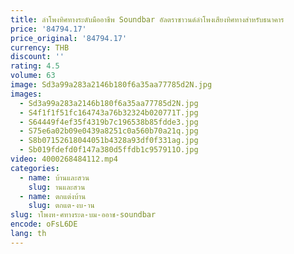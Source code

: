 ```yaml
---
title: ลําโพงทิศทางระดับมืออาชีพ Soundbar อัลตราซาวนด์ลําโพงเสียงทิศทางสําหรับธนาคาร
price: '84794.17'
price_original: '84794.17'
currency: THB
discount: ''
rating: 4.5
volume: 63
image: Sd3a99a283a2146b180f6a35aa77785d2N.jpg
images:
  - Sd3a99a283a2146b180f6a35aa77785d2N.jpg
  - S4f1f1f51fc164743a76b32324b020771T.jpg
  - S64449f4ef35f4319b7c196538b85fdde3.jpg
  - S75e6a02b09e0439a8251c0a560b70a21q.jpg
  - S8b07152618044051b4328a93df0f331ag.jpg
  - Sb019fdefd0f147a380d5ffdb1c957911O.jpg
video: 4000268484112.mp4
categories:
  - name: บ้านและสวน
    slug: านและสวน
  - name: ตกแต่งบ้าน
    slug: ตกแต-งบ-าน
slug: าโพงท-ศทางระด-บม-ออาช-soundbar
encode: oFsL6DE
lang: th
---
```

  